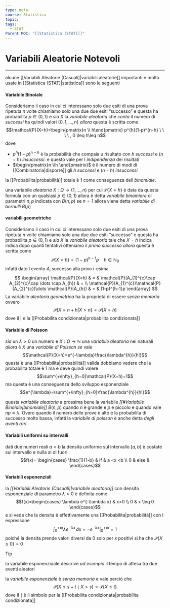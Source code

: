 ```yaml
---
type: nota
course: Statistica
topic: 
tags:
  - STAT
Parent MOC: "[[Statistica (STAT)]]"
---
```

# Variabili Aleatorie Notevoli
---
alcune [[Variabili Aleatorie (Casuali)|variabili aleatorie]] importanti e molto usate in [[Statistica (STAT)|statistica]] sono le seguenti

#### Variabile Binoiale
Consideriamo il caso in cui ci interessano solo due esiti di una prova ripetuta $n$ volte 
chiamiamo solo una due due esiti “successo”  e questa ha probabilita $p\in (0,1)$
e _sia_ $X$ la _variabile aleatoria_ che _conta_ il numero di _successi_ ha quindi valori $\{ 0,1,\dots,n \}$ 
_allora_ questa è scritta come$$\mathcal{P}(X=h)=\begin{pmatrix}n \\ h\end{pmatrix} p^{h}(1-p)^{n-h} \ \ \ \ , 0 \leq h\leq n$$
dove 
- $p^{h}(1-p)^{n-h}$ è la probabilità che compaia u risultato con $h$ _successi_ e $(n-h)$ _insuccessi_. e questo vale per l _indipendenza_ dei risultati
- $\begin{pmatrix}n \\h \end{pmatrix}$ è il numero di modi di [[Combinatoria|disporre]] gli $h$ _successi_ e $(n-h)$ _insuccessi_

la [[Probabilita|probabilità]] totale è $1$ come conseguenza dell _binomiale_.

una variabile _aleatoria_ $X:\Omega \rightarrow\{ 1,\dots,n\}$ per cui $\mathcal{P}\{ X=h \}$ è data da questa formula con un qualsiasi $p \in (0,1)$ allora è detta _variabile binomiare_ di parametri $n,p$ indicata con $B(n,p)$ se $n=1$ allora viene detta _variabile di bernulli_ $B(p)$

#### variabili geometriche
Consideriamo il caso in cui ci interessano solo due esiti di una prova ripetuta $n$ volte 
chiamiamo solo una due due esiti “successo”  e questa ha probabilita $p\in (0,1)$
e _sia_ $X$ la _variabile aleatoria_ tale che $X=h$ indica  indica dopo quanti tentativi otteniamo il _primo successo_ 
_allora_ questa è scritta come$$\mathcal{P}\{ X=h \} = (1-p)^{h-1}p \ \ \ \ h \in  \mathbb{N}_{0}$$
infatti dato l evento $A_{i}$ successo alla privo $i$-esima$$ \begin{array}
\mathcal{P}(X=h) & = & \mathcal{P}(A_{1}^{c}\cap A_{2}^{c}\cap \dots \cap A_{h}) & = \\
\mathcal{P}(A_{1}^{c})\mathcal{P}(A_{2}^{c})\dots \mathcal{P}(A_{h}) & = & (1-p)^{h-1}p
\end{array}
$$
La variabile _aleatoria geometrica_ ha la proprietà di essere _senza memoria_ ovvero $$\mathcal{P}\{X=n+h|X>n\}=\mathcal{P}\{X=h\}$$
dove il $|$ è la [[Probabilita condizionata|probabilita condizionata]]

#### Variabile di Poisson
_sia_ un $\lambda>0$ un numero e $X:\Omega \rightarrow\mathbb{N}$ una  _variabile aleatoria_ nei naturali
_allora_ è $X$ una _variabile di Poisson_ 
_se_ vale $$\mathcal{P}(X=h)=e^{-\lambda}\frac{\lambda^{h}}{h!}$$
questa è una [[Probabilita|probabilità]] valida dobbiamo vedere che la probabilita totale è 1 ma e deve quindi valere $$\sum^{+\infty}_{h=0}\mathcal{P}(X=h)=1$$ ma questa è una conseguenza dello sviluppo esponenziale $$e^{\lambda}=\sum^{+\infty}_{h=0}\frac{\lambda^{h}}{h!}$$

questa _variabile aleatoria_ a prossima bene la variabile _[[#Variabile Binoiale|binomiale]]_ $B(n,p)$ quando $n$ è grande e $p$ e piccolo e quando vale $np \approx \lambda$. Overo quando il numero delle prove è alto e la probabilita di successo molto bassa, infatti la _variabile di poisson_ è anche detta _degli aventi rari_

#### Variabili uniformi su intervalli
dati due numeri reali $a <b$ la densita uniforme sul intervallo $[a,b]$ è costate sul intervallo e nulla al di fuori $$f(x)= \begin{cases}
	\frac{1}{1-b} & if  & a <x <b \\
0  & else & 
\end{cases}$$
#### Variabili esponenziali
la _[[Variabili Aleatorie (Casuali)|variabile aleatoria]]_ con densita esponenziale di parametro $\lambda>0$ è definita come $$f(x)=\begin{cases}
	\lambda e^{-\lambda x} &  x>0 \\
    0  & x \leq 0
\end{cases}$$
e si vede che la densita è effettivamente una [[Probabilita|probabilità]] con l espressone $$  \left .\int_{0}^{+\infty} \lambda e^{-\lambda x}  \, dx =-e^{-\lambda x}\right|_{0}^{+\infty}=1$$
poiché la densita prende valori diversi da $0$ solo per $x$ positivi si ha che $\mathcal{P}\{X \leq 0  \}=0$

>[!tip]
>la variabile esponenzioale descrive _ad esempio_ il tempo di attesa tra due eventi aleatori

la _variabile esponenziale_ è _senza memoria_ e vale perciò che $$\mathcal{P}\{ X\leq s+t \mid X>s\} = \mathcal{P}\{ X \leq t \}$$
dove il $\mid$ è il simbolo per la [[Probabilita condizionata|probabilita condizionata]]




